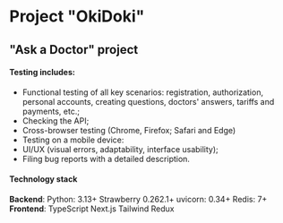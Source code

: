 # Project "OkiDoki"
## "Ask a Doctor" project
#### Testing includes:
- Functional testing of all key scenarios: registration, authorization, personal accounts, creating questions, doctors' answers, tariffs and payments, etc.;
- Checking the API;
- Cross-browser testing (Chrome, Firefox; Safari and Edge)
- Testing on a mobile device:
- UI/UX (visual errors, adaptability, interface usability);
- Filing bug reports with a detailed description.

#### Technology stack
**Backend**:
Python: 3.13+
Strawberry 0.262.1+
uvicorn: 0.34+
Redis: 7+ <br>
**Frontend**:
TypeScript
Next.js
Tailwind
Redux
